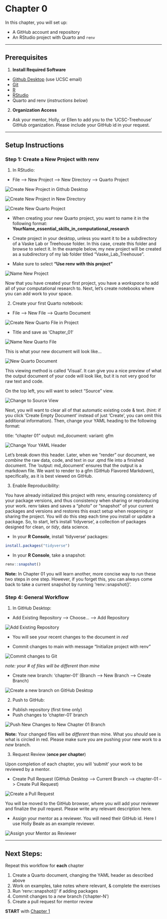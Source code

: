# Chapter 0


In this chapter, you will set up:

- A GitHub account and repository
- An RStudio project with Quarto and `renv`

------------------------------------------------------------------------

## Prerequisites

1.  **Install Required Software**

- [Github Desktop](https://github.com/apps/desktop) (use UCSC email)
- [Git](https://git-scm.com/downloads)
- [R](https://www.r-project.org)
- [RStudio](https://posit.co/download/rstudio-desktop/)
- Quarto and renv (*instructions below*)

2.  **Organization Access**

- Ask your mentor, Holly, or Ellen to add you to the ‘UCSC-Treehouse’
  GitHub organization. Please include your GitHub id in your request.

------------------------------------------------------------------------

## Setup Instructions

### Step 1: Create a New Project with renv

1.  In RStudio:

- File –\> New Project –\> New Directory –\> Quarto Project

<img src="Images/create_new_project.png" class="border"
data-fig-alt="Image showing file button to create &#39;New Project&#39;"
alt="Create New Project in Github Desktop" />

<img src="Images/project_in_new_directory.png" class="border"
data-fig-alt="Image showing button on RStudio to &#39;Create New Project&#39; within &#39;New Directory&#39;"
alt="Create New Project in New Directory" />

<img src="Images/new_quarto_project.png" class="border"
data-fig-alt="Image showing new Quarto Project button"
alt="Create New Quarto Project" />

- When creating your new Quarto project, you want to name it in the
  following format:
  **YourName_essential_skills_in_computational_research**

- Create project in your desktop, unless you want it to be a
  subdirectory of a Vaske Lab or Treehouse folder. In this case, create
  this folder and browse to select it. In the example below, my new
  project will be created as a subdirectory of my lab folder titled
  “Vaske_Lab_Treehouse”.

- Make sure to select **“Use renv with this project”**

<img src="Images/name_quarto_project.png" class="border"
data-fig-alt="Image showing how to name new Quarto project, put in Vaske or Treehouse folder, and initialize with renv"
alt="Name New Project" />

Now that you have created your first project, you have a *workspace* to
add all of your computational research to. Next, let’s create notebooks
where you can add work to your space.

2.  Create your first Quarto notebook:

- File –\> New File –\> Quarto Document

<img src="Images/create_new_quarto_file.png" class="border"
data-fig-alt="Image showing how to create a new quarto file in RStudio"
alt="Create New Quarto File in Project" />

- Title and save as ‘Chapter_01’

<img src="Images/name_new_quarto_file.png" class="border"
data-fig-alt="Image showing how to name and save a new quarto file in RStudio"
alt="Name New Quarto File" />

This is what your new document will look like…

<img src="Images/quarto_document.png" class="border"
data-fig-alt="Image showing what a newly created quarto document looks like."
alt="New Quarto Document" />

This viewing method is called ‘Visual’. It can give you a nice preview
of what the output document of your code will look like, but it is not
very good for raw text and code.

On the top left, you will want to select “Source” view.

<img src="Images/source_view.png" class="border"
data-fig-alt="Switch to source view" alt="Change to Source View" />

Next, you will want to clear all of that automatic existing code & text.
(hint: if you click ‘Create Empty Document’ instead of just ‘Create’,
you can omit this additional information). Then, change your YAML
heading to the following format:

title: “chapter 01” output: md_document: variant: gfm

<img src="Images/yaml_header.png" class="border"
data-fig-alt="Image showing clear quarto document with corrected YAML header for markdown output"
alt="Change Your YAML Header" />

Let’s break down this header. Later, when we “render” our document, we
*combine* the raw data, code, and text in our .qmd file into a finished
document. The ‘output: md_document’ ensures that the output is a
markdown file. We want to render to a gfm (GitHub Flavored Markdown),
specifically, as it is best viewed on GitHub.

3.  Enable Reproducibility:

You have already initialized this project with renv, ensuring
consistency of your package versions, and thus consistency when sharing
or reproducing your work. renv takes and saves a “photo” or “snapshot”
of your current packages and versions and restores this exact setup when
reopening or sharing the project. You will do this step each time you
install or update a package. So, to start, let’s install ‘tidyverse’, a
collection of packages designed for clean, or *tidy*, data science.

- In your **R Console**, install ‘tidyverse’ packages:

``` r
install.packages("tidyverse")
```

- In your **R Console**, take a snapshot:

``` r
renv::snapshot()
```

**Note:** In Chapter 01 you will learn another, more concise way to run
these two steps in one step. However, if you forget this, you can always
come back to take a current snapshot by running ‘renv::snapshot()’.

### Step 4: General Workflow

1.  In GitHub Desktop:

- Add Existing Repository –\> Choose… –\> Add Repository

![Add Existing Repository](Images/add_local_repository.png)

- You will see your recent changes to the document in *red*

- Commit changes to main with message “Initialize project with renv”

<img src="Images/commit_changes_to_git.png" class="border"
data-fig-alt="Image showing how to commit changes to Git on GitHub Desktop"
alt="Commit changes to Git" />

*note: your \# of files will be different than mine*

- Create new branch: ‘chapter-01’ (Branch –\> New Branch –\> Create
  Branch)

<img src="Images/create_new_branch.png" class="border"
data-fig-alt="Image showing how to create a new branch on GitHub Desktop"
alt="Create a new branch on GitHub Desktop" />

2.  Push to GitHub:

- Publish repository (first time only)
- Push changes to ‘chapter-01’ branch

<img src="Images/push_new_changes_to_new_branch.png" class="border"
data-fig-alt="Image showing how to push newest files changes to main branch"
alt="Push New Changes to New Chapter 01 Branch" />

**Note:** Your changed files will be *different* than mine. What you
*should* see is what is circled in red. Please make sure you are pushing
your new work to a *new* branch.

3.  Request Review (**once per chapter**)

Upon completion of each chapter, you will ‘submit’ your work to be
reviewed by a mentor.

- Create Pull Request (GitHub Desktop –\> Current Branch –\> chapter-01
  –\> Create Pull Request)

<img src="Images/create_pull_request.png" class="border"
data-fig-alt="Image showing how to create a new pull request"
alt="Create a Pull Request" />

You will be moved to the GitHub browser, where you will add your
reviewer and finalize the pull request. Please write any relevant
description here.

- Assign your mentor as a reviewer. You will need their GitHub id. Here
  I use Holly Beale as an example reviewer.

<img src="Images/request_reviewer.png" class="border"
data-fig-alt="Image showing GitHub browser where you will add a reviewer to your new pull request"
alt="Assign your Mentor as Reviewer" />

------------------------------------------------------------------------

## Next Steps:

Repeat this workflow for **each** chapter

1.  Create a Quarto document, changing the YAML header as described
    above
2.  Work on examples, take notes where relevant, & complete the
    exercises
3.  Run ‘renv::snapshot()’ if adding packages
4.  Commit changes to a *new* branch (‘chapter-N’)
5.  Create a pull request for mentor review

**START** with [Chapter
1](https://github.com/UCSC-Treehouse/Essential-skills-for-Treehouse-computational-research/blob/main/Chapter-Instructions/Chapter_01_Instructions.md)
